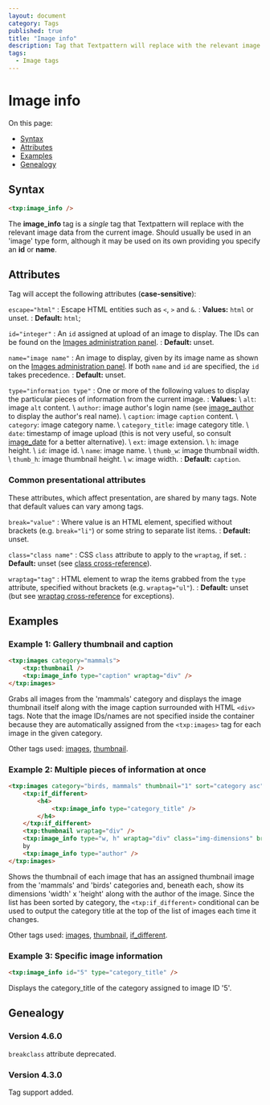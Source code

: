 ```yaml
---
layout: document
category: Tags
published: true
title: "Image info"
description: Tag that Textpattern will replace with the relevant image data from the current image.
tags:
  - Image tags
---
```


# Image info

On this page:

* [Syntax](#syntax)
* [Attributes](#attributes)
* [Examples](#examples)
* [Genealogy](#genealogy)

## Syntax

~~~ html
<txp:image_info />
~~~

The **image_info** tag is a *single* tag that Textpattern will replace with the relevant image data from the current image. Should usually be used in an 'image' type form, although it may be used on its own providing you specify an **id** or **name**.

## Attributes

Tag will accept the following attributes (**case-sensitive**):

`escape="html"`
: Escape HTML entities such as `<`, `>` and `&`.
: **Values:** `html` or unset.
: **Default:** `html`;

`id="integer"`
: An `id` assigned at upload of an image to display. The IDs can be found on the [Images administration panel](http://docs.textpattern.io/administration/images-panel).
: **Default:** unset.

`name="image name"`
: An image to display, given by its image name as shown on the [Images administration panel](http://docs.textpattern.io/administration/images-panel). If both `name` and `id` are specified, the `id` takes precedence.
: **Default:** unset.

`type="information type"`
: One or more of the following values to display the particular pieces of information from the current image.
: **Values:** \\
`alt`: image `alt` content. \\
`author`: image author's login name (see [image_author](image_author) to display the author's real name). \\
`caption`: image `caption` content. \\
`category`: image category name. \\
`category_title`: image category title. \\
`date`: timestamp of image upload (this is not very useful, so consult [image_date](image_date) for a better alternative). \\
`ext`: image extension. \\
`h`: image height. \\
`id`: image id. \\
`name`: image name. \\
`thumb_w`: image thumbnail width. \\
`thumb_h`: image thumbnail height. \\
`w`: image width.
: **Default:** `caption`.

### Common presentational attributes

These attributes, which affect presentation, are shared by many tags. Note that default values can vary among tags.

`break="value"`
: Where value is an HTML element, specified without brackets (e.g. `break="li"`) or some string to separate list items.
: **Default:** unset.

`class="class name"`
: CSS `class` attribute to apply to the `wraptag`, if set.
: **Default:** unset (see [class cross-reference](http://docs.textpattern.io/tags/tag-attributes-cross-reference#class)).

`wraptag="tag"`
: HTML element to wrap the items grabbed from the `type` attribute, specified without brackets (e.g. `wraptag="ul"`).
: **Default:** unset (but see [wraptag cross-reference](http://docs.textpattern.io/tags/tag-attributes-cross-reference#wraptag) for exceptions).

## Examples

### Example 1: Gallery thumbnail and caption

~~~ html
<txp:images category="mammals">
    <txp:thumbnail />
    <txp:image_info type="caption" wraptag="div" />
</txp:images>
~~~

Grabs all images from the 'mammals' category and displays the image thumbnail itself along with the image caption surrounded with HTML `<div>` tags. Note that the image IDs/names are not specified inside the container because they are automatically assigned from the `<txp:images>` tag for each image in the given category.

Other tags used: [images](images), [thumbnail](thumbnail).

### Example 2: Multiple pieces of information at once

~~~ html
<txp:images category="birds, mammals" thumbnail="1" sort="category asc">
    <txp:if_different>
        <h4>
            <txp:image_info type="category_title" />
        </h4>
    </txp:if_different>
    <txp:thumbnail wraptag="div" />
    <txp:image_info type="w, h" wraptag="div" class="img-dimensions" break=" x " />
    by
    <txp:image_info type="author" />
</txp:images>
~~~

Shows the thumbnail of each image that has an assigned thumbnail image from the 'mammals' and 'birds' categories and, beneath each, show its dimensions 'width' x 'height' along with the author of the image. Since the list has been sorted by category, the `<txp:if_different>` conditional can be used to output the category title at the top of the list of images each time it changes.

Other tags used: [images](images), [thumbnail](thumbnail), [if_different](if_different).

### Example 3: Specific image information

~~~ html
<txp:image_info id="5" type="category_title" />
~~~

Displays the category_title of the category assigned to image ID '5'.

## Genealogy

### Version 4.6.0

`breakclass` attribute deprecated.

### Version 4.3.0

Tag support added.

